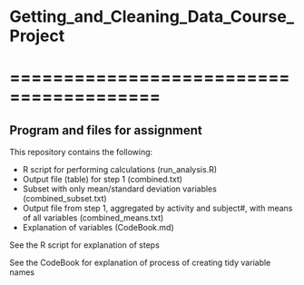 # Getting_and_Cleaning_Data_Course_Project
# ========================================

## Program and files for assignment

This repository contains the following:

* R script for performing calculations (run_analysis.R)
* Output file (table) for step 1 (combined.txt)
* Subset with only mean/standard deviation variables (combined_subset.txt)
* Output file from step 1, aggregated by activity and subject#, with means of all variables (combined_means.txt)
* Explanation of variables (CodeBook.md)

See the R script for explanation of steps

See the CodeBook for explanation of process of creating tidy variable names
